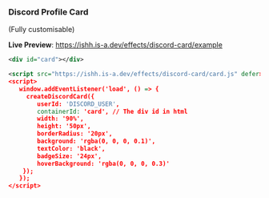 ### Discord Profile Card
(Fully customisable)

**Live Preview**: https://ishh.is-a.dev/effects/discord-card/example

```xml
<div id="card"></div> 

<script src="https://ishh.is-a.dev/effects/discord-card/card.js" defer></script>
<script>
   window.addEventListener('load', () => {
     createDiscordCard({
        userId: 'DISCORD_USER', 
        containerId: 'card', // The div id in html
        width: '90%',
        height: '50px',
        borderRadius: '20px',
        background: 'rgba(0, 0, 0, 0.1)',
        textColor: 'black',
        badgeSize: '24px',
        hoverBackground: 'rgba(0, 0, 0, 0.3)'
    });
   });
</script>
```
